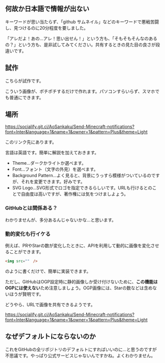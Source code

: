 
## 何故か日本語で情報が出ない

キーワードが思い当たらず、「github サムネイル」などのキーワードで悪戦苦闘し、見つけるのに20分程度を要しました。

「アレだよ！あの…アレ！思い出せん！」という方も、「そもそもそんなのあるの？」という方も、是非試してみてください。共有するときの見た目の良さが段違いです。

## 試作

こちらが試作です。



こういう画像が、ポチポチするだけで作れます。パソコンすらいらず、スマホでも普通にできます。

## 場所

https://socialify.git.ci/AoSankaku/Send-Minecraft-notifications?font=Inter&language=1&name=1&owner=1&pattern=Plus&theme=Light

このリンク先にあります。

言語は英語です。簡単に解説を加えておきます。

- Theme…ダークかライトか選べます。
- Font…フォント（文字の外見）を選べます。
- Background Pattern…よく見ると、背景にうっすら模様がついているのですが、それを変更できます。好みです。
- SVG Logo…SVG形式でロゴを指定できるらしいです。URLも行けるとのことで自由度は高いですが、著作権には気をつけましよょう。

### GitHubとは関係ある？

わかりませんが、多分あるんじゃないかな…と思います。

### 動的変化も行イケる

例えば、PRやStarの数が変化したときに、APIを利用して動的に画像を変化させることができます。

```html
<img src=""　/>
```

のように書くだけで、簡単に実装できます。

ただし、GitHubはOGP設定時に静的画像しか受け付けないために、**この機能はOGPには使えない**ため注意しましょう。OGP画像には、Starの数などは含めないほうが賢明です。

どうやら、URLで画像を共有できるようです。

https://socialify.git.ci/AoSankaku/Send-Minecraft-notifications?font=Inter&language=1&name=1&owner=1&pattern=Plus&theme=Light

## なぜデフォルトにならないのか

これをGitHubの全リポジトリのデフォルトにすればいいのに…と思うのですが不思議です。やっぱり公式サービスじゃないんですかね。よくわかりません。